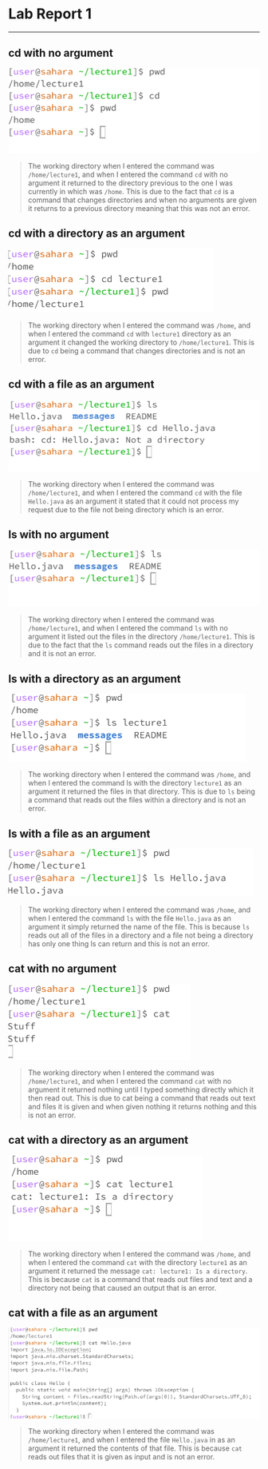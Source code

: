 # Lab Report 1
---
## cd with no argument 
![Image](1.png)

> The working directory when I entered the command was `/home/lecture1`, and when I entered the command `cd` with no argument it returned to the directory previous to the one I was currently in which was `/home`. This is due to the fact that `cd` is a command that changes directories and when no arguments are given it returns to a previous directory meaning that this was not an error.
## cd with a directory as an argument
![Image](2.png) 

> The working directory when I entered the command was `/home`, and when I entered the command `cd` with `lecture1` directory as an argument it changed the working directory to `/home/lecture1`. This is due to `cd` being a command that changes directories and is not an error.
## cd with a file as an argument 
![Image](3.png)

> The working directory when I entered the command was `/home/lecture1`, and when I entered the command `cd` with the file `Hello.java` as an argument it stated that it could not process my request due to the file not being directory which is an error.
## ls with no argument
![Image](4.png)

> The working directory when I entered the command was `/home/lecture1`, and when I entered the command `ls` with no argument it listed out the files in the directory `/home/lecture1`. This is due to the fact that the `ls` command reads out the files in a directory and it is not an error.
## ls with a directory as an argument
![Image](5.1.png)

> The working directory when I entered the command was `/home`, and when I entered the command ls with the directory `lecture1` as an argument it returned the files in that directory. This is due to `ls` being a command that reads out the files within a directory and is not an error.
## ls with a file as an argument 
![Image](6.png)

>The working directory when I entered the command was `/home`, and when I entered the command `ls` with the file `Hello.java` as an argument it simply returned the name of the file. This is because `ls` reads out all of the files in a directory and a file not being a directory has only one thing ls can return and this is not an error.
## cat with no argument
![Image](7.png)

> The working directory when I entered the command was `/home/lecture1`, and when I entered the command `cat` with no argument it returned nothing until I typed something directly which it then read out. This is due to cat being a command that reads out text and files it is given and when given nothing it returns nothing and this is not an error.
## cat with a directory as an argument 
![Image](8.png)

> The working directory when I entered the command was `/home`, and when I entered the command `cat` with the directory `lecture1` as an argument it returned the message `cat: lecture1: Is a directory`. This is because `cat` is a command that reads out files and text and a directory not being that caused an output that is an error.
## cat with a file as an argument
![Image](9.png)

> The working directory when I entered the command was `/home/lecture1`, and when I entered the file `Hello.java` in as an argument it returned the contents of that file. This is because `cat` reads out files that it is given as input and is not an error.  
